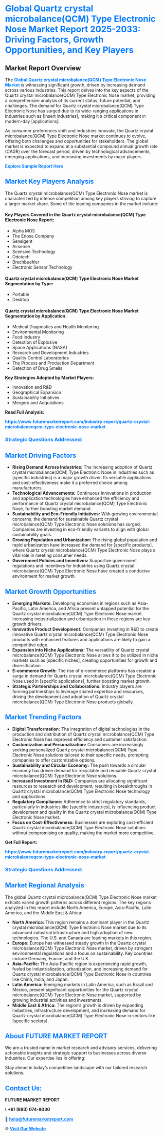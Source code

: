 <h1 style="color: #007BFF;">Global Quartz crystal microbalance(QCM) Type Electronic Nose Market Report 2025-2033: Driving Factors, Growth Opportunities, and Key Players</h1>

<section id="overview">
<h2>Market Report Overview</h2>
<p>The <a href="https://www.futuremarketreport.com/industry-report/quartz-crystal-microbalanceqcm-type-electronic-nose-market" style="color: #007BFF; text-decoration: none;"><strong>Global Quartz crystal microbalance(QCM) Type Electronic Nose Market</strong></a> is witnessing significant growth, driven by increasing demand across various industries. This report delves into the key aspects of the Quartz crystal microbalance(QCM) Type Electronic Nose market, providing a comprehensive analysis of its current status, future potential, and challenges. The demand for Quartz crystal microbalance(QCM) Type Electronic Nose has surged due to its wide-ranging applications in industries such as [insert industries], making it a critical component in modern-day [applications].</p>
<p>As consumer preferences shift and industries innovate, the Quartz crystal microbalance(QCM) Type Electronic Nose market continues to evolve, offering both challenges and opportunities for stakeholders. The global market is expected to expand at a substantial compound annual growth rate (CAGR) over the forecast period, driven by technological advancements, emerging applications, and increasing investments by major players.</p>
</section>

<section id="overview">
<p><a href="https://www.futuremarketreport.com/request-sample/reportId=81432" style="color: #007BFF; text-decoration: none;"><strong>Explore Sample Report Here</strong></a></p>
</section>

<section id="key-players">
<h2 style="color: #007BFF;">Market Key Players Analysis</h2>
<p>The Quartz crystal microbalance(QCM) Type Electronic Nose market is characterized by intense competition among key players striving to capture a larger market share. Some of the leading companies in the market include:</p>
<h4>Key Players Covered in the Quartz crystal microbalance(QCM) Type Electronic Nose Report:</h4>
<ul><li>Alpha MOS</li><li>The Enose Company</li><li>Sensigent</li><li>Airsense</li><li>Scensive Technology</li><li>Odotech</li><li>Brechbuehler</li><li>Electronic Sensor Technology</li></ul>
<h4>Quartz crystal microbalance(QCM) Type Electronic Nose Market Segmentation by Type:</h4>
<ul><li>Portable</li><li>Desktop</li></ul>

<h4>Quartz crystal microbalance(QCM) Type Electronic Nose Market Segmentation by Application:</h4>
<ul><li>Medical Diagnostics and Health Monitoring</li><li>Environmental Monitoring</li><li>Food Industry</li><li>Detection of Explosive</li><li>Space Applications (NASA)</li><li>Research and Development Industries</li><li>Quality Control Laboratories</li><li>The Process and Production Department</li><li>Detection of Drug Smells</li></ul>
<p><strong>Key Strategies Adopted by Market Players:</strong></p>
<ul>
<li>Innovation and R&D</li>
<li>Geographical Expansion</li>
<li>Sustainability Initiatives</li>
<li>Mergers and Acquisitions</li>
</ul>
</section>

<section>
<p><strong>Read Full Analysis: </strong></p><a href="https://www.futuremarketreport.com/industry-report/quartz-crystal-microbalanceqcm-type-electronic-nose-market" style="color: #007BFF; text-decoration: none;"><strong>https://www.futuremarketreport.com/industry-report/quartz-crystal-microbalanceqcm-type-electronic-nose-market</strong></a>
<h3 style="color: #007BFF;">Strategic Questions Addressed:</h3>
</section>

<section id="driving-factors">
<h2 style="color: #007BFF;">Market Driving Factors</h2>
<ul>
<li><strong>Rising Demand Across Industries:</strong> The increasing adoption of Quartz crystal microbalance(QCM) Type Electronic Nose in industries such as [specific industries] is a major growth driver. Its versatile applications and cost-effectiveness make it a preferred choice among manufacturers.</li>
<li><strong>Technological Advancements:</strong> Continuous innovations in production and application technologies have enhanced the efficiency and performance of Quartz crystal microbalance(QCM) Type Electronic Nose, further boosting market demand.</li>
<li><strong>Sustainability and Eco-Friendly Initiatives:</strong> With growing environmental concerns, the demand for sustainable Quartz crystal microbalance(QCM) Type Electronic Nose solutions has surged. Companies are investing in eco-friendly variants to align with global sustainability goals.</li>
<li><strong>Growing Population and Urbanization:</strong> The rising global population and rapid urbanization have increased the demand for [specific products], where Quartz crystal microbalance(QCM) Type Electronic Nose plays a vital role in meeting consumer needs.</li>
<li><strong>Government Policies and Incentives:</strong> Supportive government regulations and incentives for industries using Quartz crystal microbalance(QCM) Type Electronic Nose have created a conducive environment for market growth.</li>
</ul>
</section>

<section id="growth-opportunities">
<h2 style="color: #007BFF;">Market Growth Opportunities</h2>
<ul>
<li><strong>Emerging Markets:</strong> Developing economies in regions such as Asia-Pacific, Latin America, and Africa present untapped potential for the Quartz crystal microbalance(QCM) Type Electronic Nose market. Increasing industrialization and urbanization in these regions are key growth drivers.</li>
<li><strong>Innovative Product Development:</strong> Companies investing in R&D to create innovative Quartz crystal microbalance(QCM) Type Electronic Nose products with enhanced features and applications are likely to gain a competitive edge.</li>
<li><strong>Expansion into Niche Applications:</strong> The versatility of Quartz crystal microbalance(QCM) Type Electronic Nose allows it to be utilized in niche markets such as [specific niches], creating opportunities for growth and diversification.</li>
<li><strong>E-commerce Growth:</strong> The rise of e-commerce platforms has created a surge in demand for Quartz crystal microbalance(QCM) Type Electronic Nose used in [specific applications], further boosting market growth.</li>
<li><strong>Strategic Partnerships and Collaborations:</strong> Industry players are forming partnerships to leverage shared expertise and resources, driving the development and adoption of Quartz crystal microbalance(QCM) Type Electronic Nose products globally.</li>
</ul>
</section>

<section id="trending-factors">
<h2 style="color: #007BFF;">Market Trending Factors</h2>
<ul>
<li><strong>Digital Transformation:</strong> The integration of digital technologies in the production and distribution of Quartz crystal microbalance(QCM) Type Electronic Nose has improved efficiency and customer satisfaction.</li>
<li><strong>Customization and Personalization:</strong> Consumers are increasingly seeking personalized Quartz crystal microbalance(QCM) Type Electronic Nose solutions tailored to their specific needs, prompting companies to offer customizable options.</li>
<li><strong>Sustainability and Circular Economy:</strong> The push towards a circular economy has driven demand for recyclable and reusable Quartz crystal microbalance(QCM) Type Electronic Nose solutions.</li>
<li><strong>Increased Investment in R&D:</strong> Companies are allocating significant resources to research and development, resulting in breakthroughs in Quartz crystal microbalance(QCM) Type Electronic Nose technology and applications.</li>
<li><strong>Regulatory Compliance:</strong> Adherence to strict regulatory standards, particularly in industries like [specific industries], is influencing product development and quality in the Quartz crystal microbalance(QCM) Type Electronic Nose market.</li>
<li><strong>Focus on Cost-Effectiveness:</strong> Businesses are exploring cost-efficient Quartz crystal microbalance(QCM) Type Electronic Nose solutions without compromising on quality, making the market more competitive.</li>
</ul>
</section>

<section>
<p><strong>Get Full Report: </strong></p><a href="https://www.futuremarketreport.com/industry-report/quartz-crystal-microbalanceqcm-type-electronic-nose-market" style="color: #007BFF; text-decoration: none;"><strong>https://www.futuremarketreport.com/industry-report/quartz-crystal-microbalanceqcm-type-electronic-nose-market</strong></a>
<h3 style="color: #007BFF;">Strategic Questions Addressed:</h3>
</section>


<section id="regional-analysis">
<h2 style="color: #007BFF;">Market Regional Analysis</h2>
<p>The global Quartz crystal microbalance(QCM) Type Electronic Nose market exhibits varied growth patterns across different regions. The key regions analyzed in this report include North America, Europe, Asia-Pacific, Latin America, and the Middle East & Africa:</p>
<ul>
<li><strong>North America:</strong> This region remains a dominant player in the Quartz crystal microbalance(QCM) Type Electronic Nose market due to its advanced industrial infrastructure and high adoption of new technologies. The U.S. and Canada are leading markets in this region.</li>
<li><strong>Europe:</strong> Europe has witnessed steady growth in the Quartz crystal microbalance(QCM) Type Electronic Nose market, driven by stringent environmental regulations and a focus on sustainability. Key countries include Germany, France, and the U.K.</li>
<li><strong>Asia-Pacific:</strong> The Asia-Pacific region is experiencing rapid growth, fueled by industrialization, urbanization, and increasing demand for Quartz crystal microbalance(QCM) Type Electronic Nose in countries like China, India, and Japan.</li>
<li><strong>Latin America:</strong> Emerging markets in Latin America, such as Brazil and Mexico, present significant opportunities for the Quartz crystal microbalance(QCM) Type Electronic Nose market, supported by growing industrial activities and investments.</li>
<li><strong>Middle East & Africa:</strong> The region’s growth is driven by expanding industries, infrastructure development, and increasing demand for Quartz crystal microbalance(QCM) Type Electronic Nose in sectors like [specific sectors].</li>
</ul>
</section>

<footer>
<h2 style="color: #007BFF;">About FUTURE MARKET REPORT</h2>
<p>We are a trusted name in market research and advisory services, delivering actionable insights and strategic support to businesses across diverse industries. Our expertise lies in offering:</p>

<p>Stay ahead in today’s competitive landscape with our tailored research solutions.</p>

<h2 style="color: #007BFF;">Contact Us:</h2>
<p><strong>FUTURE MARKET REPORT</strong></p>
<p>📞 <strong>+91 (883) 074-8030</strong></p>
<p>📧 <strong><a href="mailto:help@futuremarketreport.com" style="color: #007BFF;">help@futuremarketreport.com</a></strong></p>
<p>🌐 <strong><a href="https://www.futuremarketreport.com/" style="color: #007BFF;">Visit Our Website</a></strong></p>
</footer>